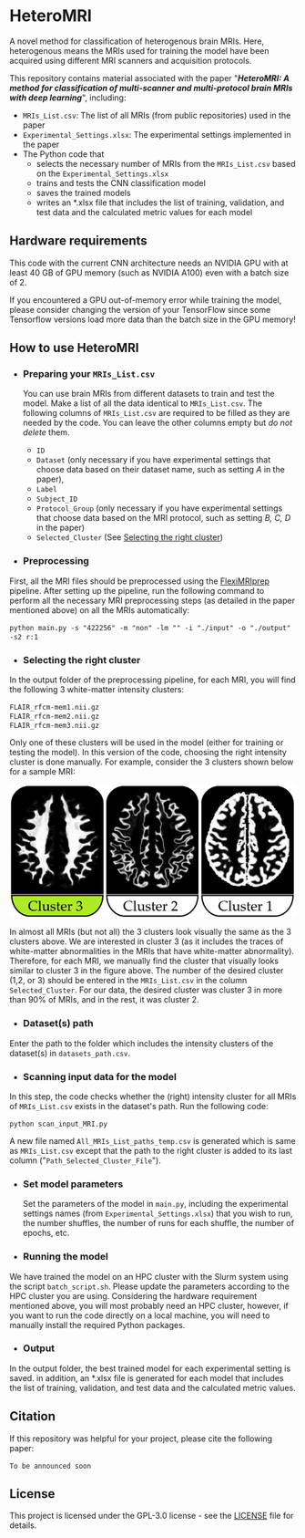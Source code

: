 # HeteroMRI
A novel method for classification of heterogenous brain MRIs. Here, heterogenous means the MRIs used for training the model have been acquired using different MRI scanners and acquisition protocols.

This repository contains material associated with the paper "***HeteroMRI: A method for classification of multi-scanner and multi-protocol brain MRIs with deep learning***", including:

- `MRIs_List.csv`: The list of all MRIs (from public repositories) used in the paper 
- `Experimental_Settings.xlsx`: The experimental settings implemented in the paper
- The Python code that
  - selects the necessary number of MRIs from the `MRIs_List.csv` based on the `Experimental_Settings.xlsx`
  - trains and tests the CNN classification model
  - saves the trained models
  - writes an *.xlsx file that includes the list of training, validation, and test data and the calculated metric values for each model

## Hardware requirements

This code with the current CNN architecture needs an NVIDIA GPU with at least 40 GB of GPU memory (such as NVIDIA A100) even with a batch size of 2. 

If you encountered a GPU out-of-memory error while training the model, please consider changing the version of your TensorFlow since some Tensorflow versions load more data than the batch size in the GPU memory!


## How to use HeteroMRI
  - ### Preparing your `MRIs_List.csv`
    You can use brain MRIs from different datasets to train and test the model. Make a list of all the data identical to `MRIs_List.csv`. The following columns of `MRIs_List.csv` are required to be filled as they are needed by the code. You can leave the other columns empty but _do not delete_ them.
    + `ID`
    + `Dataset` (only necessary if you have experimental settings that choose data based on their dataset name, such as setting _A_ in the paper),
    + `Label`
    + `Subject_ID`
    + `Protocol_Group` (only necessary if you have experimental settings that choose data based on the MRI protocol, such as setting _B, C, D_ in the paper)
    + `Selected_Cluster` (See [Selecting the right cluster](https://github.com/ul-mds/HeteroMRI#Selecting-the-right-cluster))
   
    
  - ### Preprocessing
First, all the MRI files should be preprocessed using the [FlexiMRIprep](https://github.com/ul-mds/FlexiMRIprep) pipeline. After setting up the pipeline, run the following command to perform all the necessary MRI preprocessing steps (as detailed in the paper mentioned above) on all the MRIs automatically:
```
python main.py -s "422256" -m "non" -lm "" -i "./input" -o "./output" -s2 r:1
```
  - ### Selecting the right cluster
  In the output folder of the preprocessing pipeline, for each MRI, you will find the following 3 white-matter intensity clusters:
  ```
  FLAIR_rfcm-mem1.nii.gz
  FLAIR_rfcm-mem2.nii.gz
  FLAIR_rfcm-mem3.nii.gz
  ```
Only one of these clusters will be used in the model (either for training or testing the model). In this version of the code, choosing the right intensity cluster is done manually.
For example, consider the 3 clusters shown below for a sample MRI:

![The three clusters](sample_white_matter_clusters.png)

In almost all MRIs (but not all) the 3 clusters look visually the same as the 3 clusters above. We are interested in cluster 3 (as it includes the traces of white-matter abnormalities in the MRIs that have white-matter abnormality). Therefore, for each MRI, we manually find the cluster that visually looks similar to cluster 3 in the figure above. The number of the desired cluster (1,2, or 3) should be entered in the `MRIs_List.csv` in the column `Selected_Cluster`. For our data, the desired cluster was cluster 3 in more than 90% of MRIs, and in the rest, it was cluster 2. 

- ### Dataset(s) path
Enter the path to the folder which includes the intensity clusters of the dataset(s) in `datasets_path.csv`.

- ### Scanning input data for the model
In this step, the code checks whether the (right) intensity cluster for all MRIs of `MRIs_List.csv` exists in the dataset's path. Run the following code:
```
python scan_input_MRI.py
```
A new file named `All_MRIs_List_paths_temp.csv` is generated which is same as `MRIs_List.csv` except that the path to the right cluster is added to its last column ("`Path_Selected_Cluster_File`").

- ### Set model parameters
  Set the parameters of the model in `main.py`, including the experimental settings names (from `Experimental_Settings.xlsx`) that you wish to run, the number shuffles, the number of runs for each shuffle, the number of epochs, etc.
- ### Running the model
We have trained the model on an HPC cluster with the Slurm system using the script `batch_script.sh`. Please update the parameters according to the HPC cluster you are using.
Considering the hardware requirement mentioned above, you will most probably need an HPC cluster, however, if you want to run the code directly on a local machine, you will need to manually install the required Python packages.

- ### Output
In the output folder, the best trained model for each experimental setting is saved. in addition, an *.xlsx file is generated for each model that includes the list of training, validation, and test data and the calculated metric values.

## Citation
If this repository was helpful for your project, please cite the following paper:
```
To be announced soon
```

## License
This project is licensed under the GPL-3.0 license - see the [LICENSE](LICENSE) file for details.

